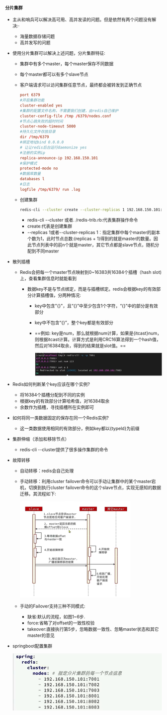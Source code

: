 #### 分片集群

* 主从和哨兵可以解决高可用、高并发读的问题。但是依然有两个问题没有解决:·

  * 海量数据存储问题
  * 高并发写的问题

* 使用分片集群可以解决上述问题，分片集群特征:

  * 集群中有多个master，每个master保存不同数据

  * 每个master都可以有多个slave节点

  * 客户端请求可以访问集群任意节点，最终都会被转发到正确节点

    ```conf
    port 6379
    #开启集群功能
    cluster-enabled yes
    #集群的配置文件名称，不需要我们创建，由redis自己维护
    cluster-config-file /tmp /6379/nodes.conf
    #节点心跳失败的超时时间
    cluster-node-timeout 5000
    #持久化文件存放目录
    dir /tmp/6379
    #绑定地址bind 0.0.0.0
    # 让让redis后台运行daemonize yes
    #注册的实例ip
    replica-announce-ip 192.168.150.101
    #保护模式
    protected-mode no
    #数据库数量
    databases l
    #日志
    logfile /tmp/6379/ run .log
    
    ```

  * 创建集群

    ```sh
    redis-cli --cluster create --cluster-replicas 1 192.168.150.101:7001 192.168.150.101:7002192.168.150.101:7003 192.168.150.101:8001 192.168.150.101:8002192.168.150.101:8003
    ```

    * redis-cli --cluster 或者. /redis-trib.rb:代表集群操作命令
    * create:代表是创建集群
    * --replicas 1或者--cluster-replicas 1︰指定集群中每个master的副本个数为1，此时节点总数:(replicas + 1)得到的就是master的数量。因此节点列表中的前n个就是master，其它节点都是slave节点，随机分配到不同master

* 散列插槽

  * Redis会把每一个master节点映射到0~16383共16384个插槽（hash slot)上，查看集群信息时就能看到

    * 数据key不是与节点绑定，而是与插槽绑定。redis会根据key的有效部分计算插槽值，分两种情况:

      * key中包含"{}"，且“{}”中至少包含1个字符，“{}”中的部分是有效部分

      * key中不包含“{}”，整个key都是有效部分

      * ==例如: key是num，那么就根据num计算，如果是{itcast}num，则根据itcast计算。计算方式是利用CRC16算法得到一个hash值，然后对16384取余，得到的结果就是slot值。==

        ![1721555124304](%E5%88%86%E7%89%87%E9%9B%86%E7%BE%A4.assets/1721555124304.png)

* Redis如何判断某个key应该在哪个实例?
  * 将16384个插槽分配到不同的实例
  * 根据key的有效部分计算哈希值，对16384取余
  * 余数作为插槽，寻找插槽所在实例即可
* 如何将同一类数据固定的保存在同一个Redis实例?
  * 这一类数据使用相同的有效部分，例如key都以{typeld}为前缀



* 集群伸缩（添加和移除节点）

  * redis-cli --cluster提供了很多操作集群的命令

* 故障转移

  * 自动转移：redis会自己处理

  * 手动转移：利用cluster failover命令可以手动让集群中的某个master宕机，切换到执行cluster failover命令的这个slave节点，实现无感知的数据迁移。其流程如下:

    <img src="%E5%88%86%E7%89%87%E9%9B%86%E7%BE%A4.assets/1721560349918.png" alt="1721560349918" style="zoom:50%;" />

  * 手动的Failover支持三种不同模式:

    * 缺省:默认的流程，如图1~6步.
    * force:省略了对offset的一致性校验
    * takeover:直接执行第5步，忽略数据一致性、忽略master状态和其它master的意见

* springboot配置集群

  <img src="%E5%88%86%E7%89%87%E9%9B%86%E7%BE%A4.assets/1721560616826.png" alt="1721560616826" style="zoom:67%;" />

